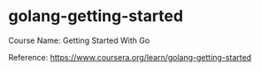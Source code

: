 # golang-getting-started

Course Name: Getting Started With Go

Reference: <https://www.coursera.org/learn/golang-getting-started>

